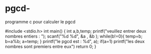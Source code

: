 # pgcd-
programme c pour calculer le pgcd

#include <stdio.h>
int main() {
    int a,b,temp;
    printf("veuillez entrer deux nombres entiers : ");
    scanf("%d %d", &a , &b );
    while(b!=0){
            temp=b;
            b=a%b;
            a=temp;
            }
            printf("le pgcd est : %d", a);
            if(a=1)
            printf("les deux nombres sont premiers entre eux")
            return 0;
}
